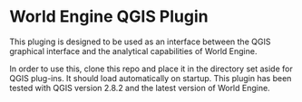 World Engine QGIS Plugin
=====================
This pluging is designed to be used as an interface between the QGIS graphical interface and the analytical capabilities of World Engine.

In order to use this, clone this repo and place it in the directory set aside for QGIS plug-ins. It should load automatically on startup. This plugin has been tested with QGIS version 2.8.2 and the latest version of World Engine. 
